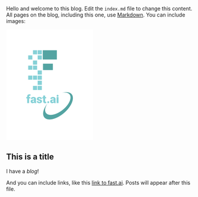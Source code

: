 Hello and welcome to this blog. Edit the `index.md` file to change this content. All pages on the blog, including this one, use [Markdown](https://guides.github.com/features/mastering-markdown/). You can include images:

![Image of fast.ai logo](images/logo.png)

## This is a title

I have a *blog*!

And you can include links, like this [link to fast.ai](https://www.fast.ai). Posts will appear after this file. 
